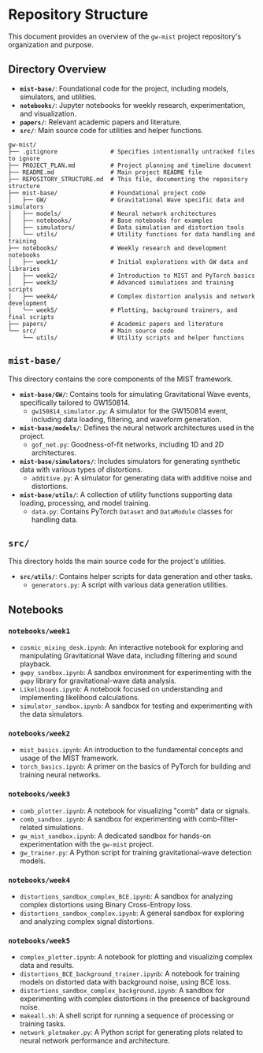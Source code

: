 # Repository Structure

This document provides an overview of the `gw-mist` project repository's organization and purpose.

## Directory Overview

- **`mist-base/`**: Foundational code for the project, including models, simulators, and utilities.
- **`notebooks/`**: Jupyter notebooks for weekly research, experimentation, and visualization.
- **`papers/`**: Relevant academic papers and literature.
- **`src/`**: Main source code for utilities and helper functions.

```
gw-mist/
├── .gitignore               # Specifies intentionally untracked files to ignore
├── PROJECT_PLAN.md          # Project planning and timeline document
├── README.md                # Main project README file
├── REPOSITORY_STRUCTURE.md  # This file, documenting the repository structure
├── mist-base/               # Foundational project code
│   ├── GW/                  # Gravitational Wave specific data and simulators
│   ├── models/              # Neural network architectures
│   ├── notebooks/           # Base notebooks for examples
│   ├── simulators/          # Data simulation and distortion tools
│   └── utils/               # Utility functions for data handling and training
├── notebooks/               # Weekly research and development notebooks
│   ├── week1/               # Initial explorations with GW data and libraries
│   ├── week2/               # Introduction to MIST and PyTorch basics
│   ├── week3/               # Advanced simulations and training scripts
│   ├── week4/               # Complex distortion analysis and network development
│   └── week5/               # Plotting, background trainers, and final scripts
├── papers/                  # Academic papers and literature
└── src/                     # Main source code
    └── utils/               # Utility scripts and helper functions
```

## `mist-base/`

This directory contains the core components of the MIST framework.

- **`mist-base/GW/`**: Contains tools for simulating Gravitational Wave events, specifically tailored to GW150814.
  - `gw150814_simulator.py`: A simulator for the GW150814 event, including data loading, filtering, and waveform generation.
- **`mist-base/models/`**: Defines the neural network architectures used in the project.
  - `gof_net.py`: Goodness-of-fit networks, including 1D and 2D architectures.
- **`mist-base/simulators/`**: Includes simulators for generating synthetic data with various types of distortions.
  - `additive.py`: A simulator for generating data with additive noise and distortions.
- **`mist-base/utils/`**: A collection of utility functions supporting data loading, processing, and model training.
  - `data.py`: Contains PyTorch `Dataset` and `DataModule` classes for handling data.

## `src/`

This directory holds the main source code for the project's utilities.

- **`src/utils/`**: Contains helper scripts for data generation and other tasks.
  - `generators.py`: A script with various data generation utilities.

## Notebooks

### `notebooks/week1`
- `cosmic_mixing_desk.ipynb`: An interactive notebook for exploring and manipulating Gravitational Wave data, including filtering and sound playback.
- `gwpy_sandbox.ipynb`: A sandbox environment for experimenting with the `gwpy` library for gravitational-wave data analysis.
- `Likelihoods.ipynb`: A notebook focused on understanding and implementing likelihood calculations.
- `simulator_sandbox.ipynb`: A sandbox for testing and experimenting with the data simulators.

### `notebooks/week2`
- `mist_basics.ipynb`: An introduction to the fundamental concepts and usage of the MIST framework.
- `torch_basics.ipynb`: A primer on the basics of PyTorch for building and training neural networks.

### `notebooks/week3`
- `comb_plotter.ipynb`: A notebook for visualizing "comb" data or signals.
- `comb_sandbox.ipynb`: A sandbox for experimenting with comb-filter-related simulations.
- `gw_mist_sandbox.ipynb`: A dedicated sandbox for hands-on experimentation with the `gw-mist` project.
- `gw_trainer.py`: A Python script for training gravitational-wave detection models.

### `notebooks/week4`
- `distortions_sandbox_complex_BCE.ipynb`: A sandbox for analyzing complex distortions using Binary Cross-Entropy loss.
- `distortions_sandbox_complex.ipynb`: A general sandbox for exploring and analyzing complex signal distortions.

### `notebooks/week5`
- `complex_plotter.ipynb`: A notebook for plotting and visualizing complex data and results.
- `distortions_BCE_background_trainer.ipynb`: A notebook for training models on distorted data with background noise, using BCE loss.
- `distortions_sandbox_complex_background.ipynb`: A sandbox for experimenting with complex distortions in the presence of background noise.
- `makeall.sh`: A shell script for running a sequence of processing or training tasks.
- `network_plotmaker.py`: A Python script for generating plots related to neural network performance and architecture.
